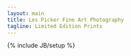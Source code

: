 ```yaml
---
layout: main
title: Les Picker Fine Art Photography
tagline: Limited Edition Prints
---
```

{% include JB/setup %}


